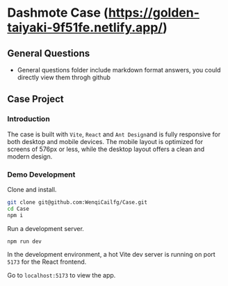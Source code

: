 # Dashmote Case (https://golden-taiyaki-9f51fe.netlify.app/)

## General Questions 
- General questions folder include markdown format answers, you could directly view them throgh github

## Case Project
### Introduction
The case is built with `Vite`, `React` and `Ant Design`and is fully responsive for both desktop and mobile devices. The mobile layout is optimized for screens of 576px or less, while the desktop layout offers a clean and modern design.
### Demo Development

Clone and install.

```bash
git clone git@github.com:WenqiCailfg/Case.git
cd Case
npm i
```

Run a development server.

```bash
npm run dev
```

In the development environment, a hot Vite dev server is running on port `5173` for the React frontend.

Go to `localhost:5173` to view the app.
